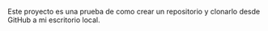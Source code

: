 Este proyecto es una prueba de como crear un repositorio y clonarlo desde GitHub a  mi escritorio local.
